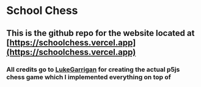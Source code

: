 # School Chess

## This is the github repo for the website located at [https://schoolchess.vercel.app](https://schoolchess.vercel.app)

### All credits go to [LukeGarrigan](https://github.com/LukeGarrigan/) for creating the actual p5js chess game which I implemented everything on top of
